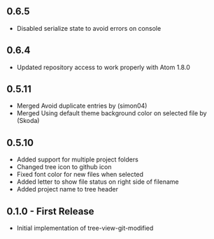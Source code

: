 ## 0.6.5
* Disabled serialize state to avoid errors on console

## 0.6.4
* Updated repository access to work properly with Atom 1.8.0

## 0.5.11
* Merged Avoid duplicate entries by (simon04)
* Merged Using default theme background color on selected file by (Skoda)

## 0.5.10
* Added support for multiple project folders
* Changed tree icon to github icon
* Fixed font color for new files when selected
* Added letter to show file status on right side of filename
* Added project name to tree header

## 0.1.0 - First Release
* Initial implementation of tree-view-git-modified
